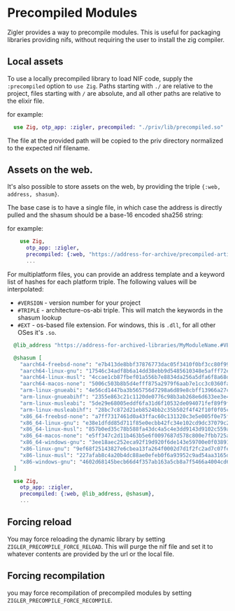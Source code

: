 # Precompiled Modules

Zigler provides a way to precompile modules. This is useful for packaging libraries providing nifs,
without requiring the user to install the zig compiler.

## Local assets

To use a locally precompiled library to load NIF code, supply the `:precompiled` option to `use
Zig`. Paths starting with `./` are relative to the project, files starting with `/` are absolute,
and all other paths are relative to the elixir file.

for example:

```elixir
  use Zig, otp_app: :zigler, precompiled: "./priv/lib/precompiled.so"
```

The file at the provided path will be copied to the priv directory normalized to the expected nif
filename.

## Assets on the web.

It's also possible to store assets on the web, by providing the triple `{:web, address, shasum}`.

The base case is to have a single file, in which case the address is directly pulled and the shasum
should be a base-16 encoded sha256 string:

for example:

```elixir
    use Zig, 
      otp_app: :zigler, 
      precompiled: {:web, "https://address-for-archive/precompiled-artifact.so", "935f9829d4c0058acba4118c9dc1a98dbdda5c4035e16a7893c33a3aff2caee8"}, 
      ...
```

For multiplatform files, you can provide an address template and a keyword list of hashes for each
platform triple. The following values will be interpolated:

- `#VERSION` - version number for your project
- `#TRIPLE` - architecture-os-abi triple. This will match the keywords in the shasum lookup
- `#EXT` - os-based file extension. For windows, this is `.dll`, for all other OSes it's `.so`.

```elixir
  @lib_address "https://address-for-archived-libraries/MyModuleName.#VERSION.#TRIPLE.#EXT"

  @shasum [
    "aarch64-freebsd-none": "e7b413de8bbf37876773dac05f3410f0bf3cc80f99d897557b6819e8189fb006",
    "aarch64-linux-gnu": "17546c34adf8b6a14dd38ebb9d5485610348e5afff72e88b991f18d6b818197f",
    "aarch64-linux-musl": "4ccae1cb87fbef01a556b7e8834da256a5dfa6f8a68d57d95005680ce4e37e16",
    "aarch64-macos-none": "5006c503b8b5d4efff875a2979f6aab7e1cc3c0360fa8618343157964aec1d15",
    "arm-linux-gnueabi": "4e56cd1447ba3b565756d7298a6d89e8cbff13966a27c56fce5a72ad23a9ea4d",
    "arm-linux-gnueabihf": "2355e863c21c1120de0776c98b3ab268e6d633ee3e48d47a6477c9a4a4efee58",
    "arm-linux-musleabi": "5de29e68005eddf6fa31d6f10532de094071fef89f9ffc3eb701e0d0ea550ff3",
    "arm-linux-musleabihf": "28bc7c872d21eb8524bb2c35b502f4f42f10f0f05c2bc4420b45142e51224b35",
    "x86_64-freebsd-none": "a7ff7317461d0a43ffac60c131320c3e5e005f0e75f9562bb710718c476c85fc",
    "x86_64-linux-gnu": "e38e1dfdd85d711f85e0ecbb42fc34e102cd9dc37079c200e2075cb894acad7c",
    "x86_64-linux-musl": "857b0ed35c78b588fa43dc4a5c4e3dd9143d9102c559a67812b0af6185eae117",
    "x86_64-macos-none": "e5ff347c2d11b463b5e6f0097687d578c800e7fbb725aa33a2e802d3f473371c",
    "x86_64-windows-gnu": "3ee18aec252eca92f19d920f6de143e59700e0f038916fb3717aa9869b2c5102",
    "x86-linux-gnu": "9ef68f25143827e6cbea13fa264f0002d7d1f2fc2ad7c07febe5be5fbc4f75c6",
    "x86-linux-musl": "227afab8c4a20b4dc88ae0efeb0f6a93952c9ad54aa3165d166cebd66ae5d158",
    "x86-windows-gnu": "4602d68145becb66d4f357ab163a5cb8a7f5466a4004cd6419f998c241b52d2b"
  ]

  use Zig, 
    otp_app: :zigler, 
    precompiled: {:web, @lib_address, @shasum},
    ...
```

## Forcing reload

You may force reloading the dynamic library by setting `ZIGLER_PRECOMPILE_FORCE_RELOAD`. This will
purge the nif file and set it to whatever contents are provided by the url or the local file.

## Forcing recompilation

you may force recompilation of precompiled modules by setting `ZIGLER_PRECOMPILE_FORCE_RECOMPILE`.
